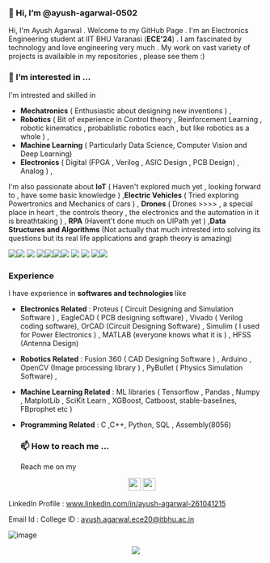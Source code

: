 ### 👋 Hi, I’m @ayush-agarwal-0502

Hi, I'm Ayush Agarwal . Welcome to my GitHub Page . I'm an Electronics Engineering student at IIT BHU Varanasi (__ECE'24__) .
I am fascinated by technology and love engineering very much . My work on vast variety of projects is availaible in my repositories , please see them :)
<!-- <p align=center><a href="https://github.com/ayush-agarwal-0502?tab=repositories"><img src="https://badges.pufler.dev/repos/ayush-agarwal-0502?style=flat-square&color=black&logo=github"></a></p> -->
  <!--
<p align=center>
  <a href="https://github.com/ayush-agarwal-0502">
    <img src="https://badges.pufler.dev/visits/ayush-agarwal-0502/ayush-agarwal-0502?style=flat-square&color=black&logo=github">
  </a>
  <a href="https://github.com/ayush-agarwal-0502?tab=repositories">
    <img src="https://badges.pufler.dev/repos/ayush-agarwal-0502?style=flat-square&color=black&logo=github">
  </a>
</p>
-->

### 👀 I’m interested in ...

I'm intrested and skilled in  

* **Mechatronics** ( Enthusiastic about designing new inventions ) , 
* **Robotics** ( Bit of experience in Control theory , Reinforcement Learning , robotic kinematics , probablistic robotics each , but like robotics as a whole ) ,
* **Machine Learning** ( Particularly Data Science, Computer Vision and Deep Learning) 
* **Electronics** ( Digital (FPGA , Verilog , ASIC Design , PCB Design) , Analog ) , 

I'm also passionate about **IoT** ( Haven't explored much yet , looking forward to , have some basic knowledge ) ,**Electric Vehicles** ( Tried exploring Powertronics and Mechanics of cars ) , **Drones** ( Drones >>>> , a special place in heart , the controls theory , the electronics and the automation in it is breathtaking ) , **RPA** (Havent't done much on UIPath yet ) ,**Data Structures and Algorithms** (Not actually that much intrested into solving its questions but its real life applications and graph theory is amazing) 

<img src="https://img.shields.io/badge/Robotics-brown"><img src="https://img.shields.io/badge/Machine Learning-green"> <img src="https://img.shields.io/badge/Deep Learning-red"> <img src="https://img.shields.io/badge/Computer Vision-magenta"><img src="https://img.shields.io/badge/Digital Electronics-yellow"><img src="https://img.shields.io/badge/Analog Electronics-orange"><img src="https://img.shields.io/badge/Mechatronics-blue"> <img src="https://img.shields.io/badge/Data Science-brightgreen"> <img src="https://img.shields.io/badge/Internet of Things-red"> <img src="https://img.shields.io/badge/Drones-yellow"><img src="https://img.shields.io/badge/Data Structures and Algorithms-green"> 
   
### Experience 

I have experience in <b> softwares and technologies </b>  like 
* **Electronics Related** : Proteus ( Circuit Designing and Simulation Software ) , EagleCAD ( PCB designing software) , Vivado ( Verilog coding software), OrCAD (Circuit Designing Software) , Simulim ( I used for Power Electronics ) , MATLAB (everyone knows what it is ) , HFSS (Antenna Design) 
* **Robotics Related** : Fusion 360 ( CAD Designing Software ) , Arduino , OpenCV (Image processing library ) , PyBullet ( Physics Simulation Software) ,
* **Machine Learning Related** : ML libraries ( Tensorflow , Pandas , Numpy , MatplotLib , SciKit Learn , XGBoost, Catboost, stable-baselines, FBprophet etc ) 
* **Programming Related** : C ,C++, Python, SQL , Assembly(8056)

  ### 📫 How to reach me ...
  
  Reach me on my 
  
  <p align="center">
  <a href="www.linkedin.com/in/ayush-agarwal-261041215"><img src="https://img.shields.io/badge/linkedin-%230077B5.svg?&style=for-the-badge&logo=linkedin&logoColor=white" height=25></a> 
  <a href="ayush.agarwal.ece20@itbhu.ac.in"><img src="https://img.shields.io/badge/gmail-%23E4405F.svg?&style=for-the-badge&logo=gmail&logoColor=white" height=25></a> 
</p>
  
  LinkedIn Profile : www.linkedin.com/in/ayush-agarwal-261041215
  
  Email Id : College ID : ayush.agarwal.ece20@itbhu.ac.in

<!-- ![image](https://user-images.githubusercontent.com/86561124/163673109-56b9b8e1-deb9-4b9b-b32e-a839552e5613.png) -->
<!-- ![image](https://user-images.githubusercontent.com/86561124/163673111-4990f625-1b3e-474d-afe8-5ea0fa652ff7.png) -->
![image](https://user-images.githubusercontent.com/86561124/172537250-c9ad39d6-bf6d-4614-b70f-12788ba69f50.png)


<p align=center>  
  <img align=center src="https://github-readme-stats.vercel.app/api?username=ayush-agarwal-0502&show_icons=true&theme=radical">
</p>

  

<!---    - 🌱 I’m currently learning ...
- 💞️ I’m looking to collaborate on ...     --->


<!---
ayush-agarwal-0502/ayush-agarwal-0502 is a ✨ special ✨ repository because its `README.md` (this file) appears on your GitHub profile.
You can click the Preview link to take a look at your changes.
--->
